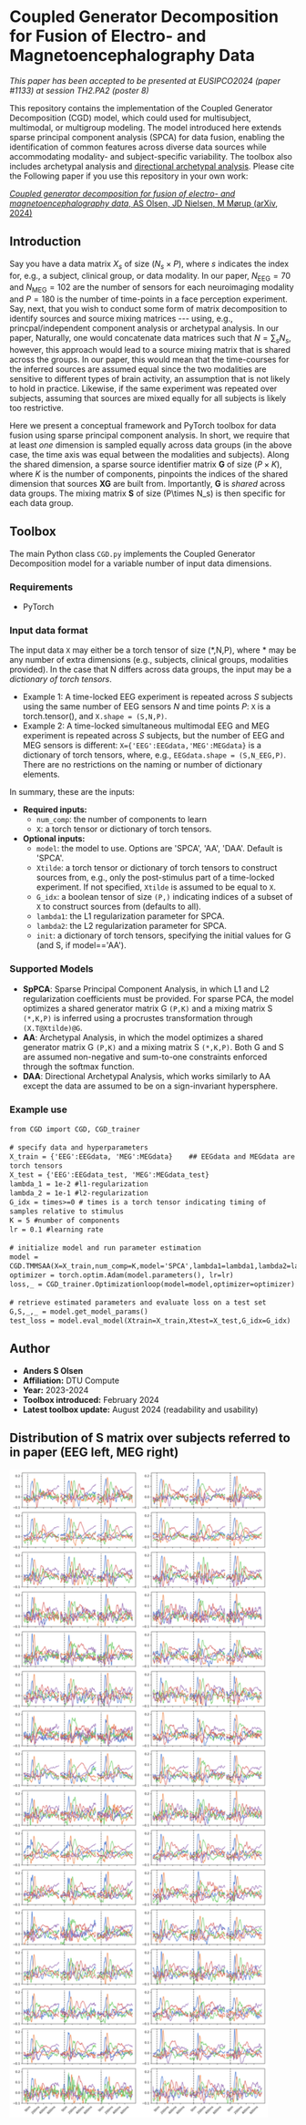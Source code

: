 # Coupled Generator Decomposition for Fusion of Electro- and Magnetoencephalography Data

*This paper has been accepted to be presented at EUSIPCO2024 (paper #1133) at session TH2.PA2 (poster 8)*

This repository contains the implementation of the Coupled Generator Decomposition (CGD) model, which could used for multisubject, multimodal, or multigroup modeling. The model introduced here extends sparse principal component analysis (SPCA) for data fusion, enabling the identification of common features across diverse data sources while accommodating modality- and subject-specific variability. The toolbox also includes archetypal analysis and [directional archetypal analysis](https://www.frontiersin.org/journals/neuroscience/articles/10.3389/fnins.2022.911034/full). Please cite the Following paper if you use this repository in your own work:

[_Coupled generator decomposition for fusion of electro- and magnetoencephalography data_, AS Olsen, JD Nielsen, M Mørup (arXiv, 2024)](https://arxiv.org/abs/2403.15409)

## Introduction

Say you have a data matrix $X_s$ of size $(N_s\times P)$, where $s$ indicates the index for, e.g., a subject, clinical group, or data modality. In our paper, $N_{\textrm{EEG}}=70$ and $N_{\textrm{MEG}}=102$ are the number of sensors for each neuroimaging modality and $P=180$ is the number of time-points in a face perception experiment. Say, next, that you wish to conduct some form of matrix decomposition to identify sources and source mixing matrices --- using, e.g., princpal/independent component analysis or archetypal analysis. In our paper, Naturally, one would concatenate data matrices such that $N=\sum_s N_s$, however, this approach would lead to a source mixing matrix that is shared across the groups. In our paper, this would mean that the time-courses for the inferred sources are assumed equal since the two modalities are sensitive to different types of brain activity, an assumption that is not likely to hold in practice. Likewise, if the same experiment was repeated over subjects, assuming that sources are mixed equally for all subjects is likely too restrictive. 

Here we present a conceptual framework and PyTorch toolbox for data fusion using sparse principal component analysis. In short, we require that at least *one* dimension is sampled equally across data groups (in the above case, the time axis was equal between the modalities and subjects). Along the shared dimension, a sparse source identifier matrix $\mathbf{G}$ of size $(P\times K)$, where $K$ is the number of components, pinpoints the indices of the shared dimension that sources $\mathbf{XG}$ are built from. Importantly, $\mathbf{G}$ is *shared* across data groups. The mixing matrix $\mathbf{S}$ of size (P\times N_s) is then specific for each data group. 

## Toolbox

The main Python class `CGD.py` implements the Coupled Generator Decomposition model for a variable number of input data dimensions. 

### Requirements
- PyTorch

### Input data format

The input data `X` may either be a torch tensor of size (*,N,P), where * may be any number of extra dimensions (e.g., subjects, clinical groups, modalities provided). In the case that N differs across data groups, the input may be a *dictionary of torch tensors*.

- Example 1: A time-locked EEG experiment is repeated across $S$ subjects using the same number of EEG sensors $N$ and time points $P$: `X` is a torch.tensor(), and `X.shape = (S,N,P)`.
- Example 2: A time-locked simultaneous multimodal EEG and MEG experiment is repeated across $S$ subjects, but the number of EEG and MEG sensors is different: `X={'EEG':EEGdata,'MEG':MEGdata}` is a dictionary of torch tensors, where, e.g., `EEGdata.shape = (S,N_EEG,P)`. There are no restrictions on the naming or number of dictionary elements.

In summary, these are the inputs:
- **Required inputs:**
    - `num_comp`: the number of components to learn
    - `X`: a torch tensor or dictionary of torch tensors.
- **Optional inputs:**
    - `model`: the model to use. Options are 'SPCA', 'AA', 'DAA'. Default is 'SPCA'.
    - `Xtilde`: a torch tensor or dictionary of torch tensors to construct sources from, e.g., only the post-stimulus part of a time-locked experiment. If not specified, `Xtilde` is assumed to be equal to `X`.
    - `G_idx`: a boolean tensor of size `(P,)` indicating indices of a subset of `X` to construct sources from (defaults to all).
    - `lambda1`: the L1 regularization parameter for SPCA.
    - `lambda2`: the L2 regularization parameter for SPCA.
    - `init`: a dictionary of torch tensors, specifying the initial values for G (and S, if model=='AA').

### Supported Models

- **SpPCA**: Sparse Principal Component Analysis, in which L1 and L2 regularization coefficients must be provided. For sparse PCA, the model optimizes a shared generator matrix G `(P,K)` and a mixing matrix S `(*,K,P)` is inferred using a procrustes transformation through `(X.T@Xtilde)@G`.
- **AA**: Archetypal Analysis, in which the model optimizes a shared generator matrix G `(P,K)` and a mixing matrix S `(*,K,P)`. Both G and S are assumed non-negative and sum-to-one constraints enforced through the softmax function. 
- **DAA**: Directional Archetypal Analysis, which works similarly to AA except the data are assumed to be on a sign-invariant hypersphere.

### Example use
```
from CGD import CGD, CGD_trainer

# specify data and hyperparameters
X_train = {'EEG':EEGdata, 'MEG':MEGdata}    ## EEGdata and MEGdata are torch tensors
X_test = {'EEG':EEGdata_test, 'MEG':MEGdata_test}
lambda_1 = 1e-2 #l1-regularization
lambda_2 = 1e-1 #l2-regularization
G_idx = times>=0 # times is a torch tensor indicating timing of samples relative to stimulus
K = 5 #number of components
lr = 0.1 #learning rate

# initialize model and run parameter estimation
model = CGD.TMMSAA(X=X_train,num_comp=K,model='SPCA',lambda1=lambda1,lambda2=lambda2,G_idx=G_idx)
optimizer = torch.optim.Adam(model.parameters(), lr=lr)
loss,_ = CGD_trainer.Optimizationloop(model=model,optimizer=optimizer)

# retrieve estimated parameters and evaluate loss on a test set
G,S,_,_ = model.get_model_params()
test_loss = model.eval_model(Xtrain=X_train,Xtest=X_test,G_idx=G_idx)
```


## Author

- **Anders S Olsen**
- **Affiliation:** DTU Compute
- **Year:** 2023-2024
- **Toolbox introduced:** February 2024
- **Latest toolbox update:** August 2024 (readability and usability)

## Distribution of S matrix over subjects referred to in paper (EEG left, MEG right)
<div style="display: flex;">
    <img src="figures/S_subEEG.png" alt="EEG" style="width: 45%;">
    <img src="figures/S_subMEG.png" alt="MEG" style="width: 45%;">
</div>
